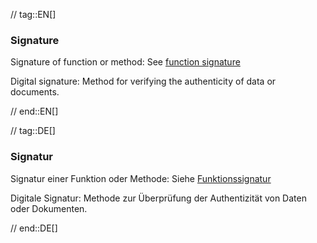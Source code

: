 // tag::EN[]
### Signature

Signature of function or method: See [function signature](#term-function-signature)

Digital signature: Method for verifying the authenticity of data or documents.

// end::EN[]

// tag::DE[]
### Signatur

Signatur einer Funktion oder Methode: Siehe [Funktionssignatur](#term-function-signature)

Digitale Signatur: Methode zur Überprüfung der Authentizität von Daten oder Dokumenten.


// end::DE[]

